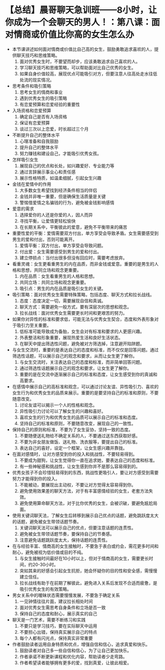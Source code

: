 # 【总结】晨哥聊天急训班——8小时，让你成为一个会聊天的男人！：第八课：面对情商或价值比你高的女生怎么办

-   本节课讲述如何面对情商或价值比自己高的女生，鼓励勇敢追求喜欢的人，提供聊天技巧和思维策略。
    1.  面对优秀女生时，不要望而却步，应该勇敢追求自己喜欢的人。
    2.  学习聊天技巧和思维策略，可以帮助面对比自己优秀的女生。
    3.  如果自身价值较高，展现优点可能吸引对方，但要注意人往高处走水往低处流的现实情况。
-   思考条件和吸引策略
    1.  思考女生的情商和事业
    2.  遇到优秀女生的吸引策略
    3.  有恋爱预算和恋爱经验的重要性
-   入场资格和恋爱预算
    1.  确定自己是否有入场资格
    2.  保证有恋爱预算
    3.  谈过三次以上恋爱，时长超过三个月
-   不断提升自己的整体水平
    1.  心理准备和自我鼓励
    2.  提升自己的整体水平
    3.  努力赚钱和建设自己，才能吸引优秀女孩。
-   怎样吸引女生
    1.  展现自己的优点和长处，如兴趣爱好、专业能力等
    2.  通过言辞展示事业心和责任感
    3.  展示性格特质，如温柔细腻，引起女生兴趣
-   金钱在爱情中的作用
    1.  大多数女生希望找到经济条件相当的伴侣
    2.  金钱并非唯一重要，但是确保生活质量是关键
    3.  警惕借爱情之名骗钱的行为，避免被金钱影响感情
-   爱意的需求
    1.  选择爱你的人还是你爱的人，因人而异
    2.  寻找平衡，让爱情更轻松愉快
    3.  在长期关系中，平衡彼此的爱意，避免不平衡带来的痛苦
-   重要性爱的平衡：爱情需要双方付出，单方享受会导致矛盾。女生需要感受到男生的爱和付出，否则可能离开。
    1.  爱情平衡：双方付出，单方享受会导致问题。
    2.  付出爱：女生需要感受到男生的爱和付出。
    3.  建立停损点：当付出很多但没有回应时，需要考虑放弃。
-   看重灵魂：女生更看重男生的内在品质，而非金钱或爱意。重要的是男生的人格和思想，共同立场和观念更重要。
    1.  内在品质：女生看重男生的人格和思想。
    2.  共同立场：共同立场和观念更重要。
    3.  吸引点：男生的内在品质是吸引女生的关键。
-   吸引策略：面对优秀女生需要特殊策略，包括态度、聊天方式和拉长战线。
    1.  态度：态度决定一切，需要展现自信和真诚。
    2.  聊天方式：需要避免一般方式，要有深层次的思想和观念。
    3.  拉长战线：面对优秀女生需要更长时间和更艰苦的努力。
-   如果你对异性的标准和要求低，可能无法与优秀女生契合，态度和外表形象对于吸引力至关重要。
    1.  低标准可能导致成为备胎，女生会对有标准和要求的人更感兴趣。
    2.  外表整洁和形象重要，展现热爱生活和良好生活状态。
    3.  在聊天中提出筛选性问题，避免被对方筛选掉，注意避开陷阱题。
-   与女生交流时，重要的是表达自己的态度和标准，而不仅仅是回答问题。通过筛选性话题，可以展示自己的观念和要求，从而让女生更了解你。
    1.  与女生交流时，关注表达自己的态度和标准，而非简单回答问题。
    2.  通过筛选性话题展示自己的观念和要求，让女生更了解你。
    3.  重要的是在交流中逐渐展示自己的标准和态度，让女生感受到你的真诚和高要求。
-   在感情中展示自己的高标准和观念，可以通过讨论友谊、异性吸引力、喜欢的女生行为和优秀女生的品质来展示。重要的是要坚持自己的标准和原则，不要随意改变。
    1.  讨论友谊可以揭示一个人的性格和观念。
    2.  异性吸引力讨论可以了解女生的兴趣和喜好。
    3.  喜欢女生的行为和优秀女生的品质可以展示自己的标准和态度。
    4.  坚持自己的标准和原则，不要随意改变，展现自己的一致性。
-   保持自己的原则和标准，不要为了女生妥协，坚持一致的态度。
    1.  不要随便送礼物给不确定关系的人，不要通过送东西获取好感。
    2.  不要为非女朋友做饭、送礼物、洗衣服等，要提出自己的标准。
    3.  表达自己的喜好，设定一个框架，让女生感兴趣并靠拢。
-   在面对感情时，让对方感受到你的投入和挑战性，不要轻易得到。
    1.  不要成为甜狗，让女生觉得你一直在追求她，要表达自己的态度和标准。
    2.  有一些神秘感和挑战性，让女生感到你并不是那么容易得到的。
-   优秀女孩子不会珍惜轻易得到的东西，挑战性更吸引人，要让对方感受到需要努力才能得到你的投入。
    1.  不能被动，要展现出主动权，不要让对方觉得太容易得到你。
    2.  避免使用效果差的聊天方法，对于有丰富感情经验的女生，老套方法失效。
    3.  避免使用算命聊天方法，对于比你优秀的女生，会被识破，要避免尴尬局面。
-   使用关键词聊天法，了解女生后转移到展示自己优点的话题，避免跳跃度太大的话题，避免被女生带领话题节奏。
    1.  关键词聊天法可以展示自己的优点，但要注意话题的连贯性。
    2.  避免被女生带领话题节奏，要保持自己的节奏感。
    3.  注意避免话题跳跃度太大，保持话题的连贯性。
-   在与经验丰富、情商高的女生接触时，不要急于表白或约会，需花更多时间和耐心，避免被视为低价值或目的不纯。
    1.  与女生接触时间最好在10小时以上，但对于情商高的女生，需要更长时间，约20-30小时。
    2.  突如其来的好感会引起女生抗拒，她会怀疑你的目的性和安全感，需慢慢建立信任。
    3.  拉长战线有助于在前期了解彼此，避免进入关系后发现不合适而疲惫，是吸引优秀女生的有效策略。
-   男女关系中的暧昧状态需要慢慢发展，不要急于确定关系
    1.  一见钟情往往片面，建议拉长相处时间
    2.  面对优秀女生需思考自身条件和立场是否一致
    3.  保持自己的态度和耐心，展示真实的自己
-   聊天是一门艺术，需要不断练习和实践
    1.  不要只是学习技巧，要在实际聊天中运用
    2.  不要担心出错，保持真实展示自己的特点
    3.  每个人都有闪光点，保持真实非常重要
-   作者鼓励读者运用自身特质和优点，增强自信和信心，追求真爱和快乐。
    1.  鼓励读者对自己多一些自信和信心，为了让自己更加快乐。
    2.  作者承诺不断更新课程和优化内容，帮助读者少走弯路。
    3.  作者希望读者能够拥有更多的爱，找到真爱，让彼此相爱。
